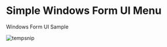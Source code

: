 # Simple Windows Form UI Menu
Windows Form UI Sample

![tempsnip](https://user-images.githubusercontent.com/13601980/43249263-d1b70082-90ec-11e8-8772-34bf4b1f42e5.png)


